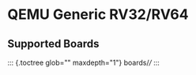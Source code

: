 QEMU Generic RV32/RV64
======================

Supported Boards
----------------

::: {.toctree glob="" maxdepth="1"}
boards/*/*
:::
